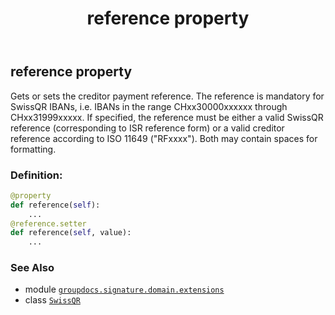﻿---
title: reference property
second_title: GroupDocs.Signature for Python via .NET API References
description: 
type: docs
url: /python-net/groupdocs.signature.domain.extensions/swissqr/reference/
is_root: false
weight: 90
---

## reference property


Gets or sets the creditor payment reference.
The reference is mandatory for SwissQR IBANs, i.e. IBANs in the range CHxx30000xxxxxx
through CHxx31999xxxxx.
If specified, the reference must be either a valid SwissQR reference (corresponding
to ISR reference form) or a valid creditor reference according to ISO 11649 ("RFxxxx").
Both may contain spaces for formatting.
### Definition:
```python
@property
def reference(self):
    ...
@reference.setter
def reference(self, value):
    ...
```

### See Also
* module [`groupdocs.signature.domain.extensions`](../../)
* class [`SwissQR`](/signature/python-net/groupdocs.signature.domain.extensions/swissqr)
